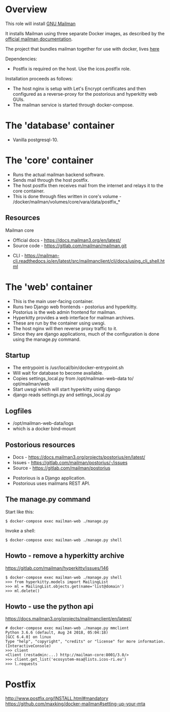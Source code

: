 # Overview
This role will install [GNU Mailman](https://www.gnu.org/software/mailman/)

It installs Mailman using three separate Docker images, as described by the
[official mailman documentation](http://docs.mailman3.org/en/latest/prodsetup.html#mailman-3-in-docker).

The project that bundles mailman together for use with docker, lives [here](https://github.com/maxking/docker-mailman/)

Dependencies:
* Postfix is required on the host. Use the icos.postfix role.

Installation proceeds as follows:

* The host nginx is setup with Let's Encrypt certificates and then configured
  as a reverse-proxy for the postorious and hyperkitty web GUIs.
* The mailman service is started through docker-compose.


# The 'database' container
* Vanilla postgresql-10.


# The 'core' container
* Runs the actual mailman backend software.
* Sends mail through the host postfix.
* The host postfix then receives mail from the internet and relays it to the
  core container.
* This is done through files written in core's volume -
  /docker/mailman/volumes/core/vara/data/postfix_*

## Resources
Mailman core
* Official docs - https://docs.mailman3.org/en/latest/
* Source code - https://gitlab.com/mailman/mailman.git
+ CLI - https://mailman-cli.readthedocs.io/en/latest/src/mailmanclient/cli/docs/using_cli_shell.html



# The 'web' container
* This is the main user-facing container.
* Runs two Django web frontends - postorius and hyperkitty.
* Postorius is the web admin frontend for mailman.
* Hyperkitty provides a web interface for mailman archives.
* These are run by the container using uwsgi.
* The host nginx will then reverse proxy traffic to it.
* Since they are django applications, much of the configuration is
  done using the manage.py command.


## Startup
+ The entrypoint is /usr/local/bin/docker-entrypoint.sh
+ Will wait for database to become available.
+ Copies settings_local.py from /opt/mailman-web-data to/ opt/mailman/web
+ Start uwsgi which will start hyperkitty using django
+ django reads settings.py and settings_local.py


## Logfiles
+ /opt/mailman-web-data/logs
+ which is a docker bind-mount


## Postorious resources
+ Docs - https://docs.mailman3.org/projects/postorius/en/latest/
+ Issues - https://gitlab.com/mailman/postorius/-/issues
+ Source - https://gitlab.com/mailman/postorius
* Postorious is a Django application.
* Postorious uses mailmans REST API.


## The manage.py command
Start like this:

    $ docker-compose exec mailman-web ./manage.py

Invoke a shell:

    $ docker-compose exec mailman-web ./manage.py shell


## Howto - remove a hyperkitty archive
https://gitlab.com/mailman/hyperkitty/issues/146

    $ docker-compose exec mailman-web ./manage.py shell
    >>> from hyperkitty.models import MailingList
    >>> ml = MailingList.objects.get(name='list@domain')
    >>> ml.delete()


## Howto - use the python api
https://docs.mailman3.org/projects/mailmanclient/en/latest/

    # docker-compose exec mailman-web ./manage.py mmclient
    Python 3.6.6 (default, Aug 24 2018, 05:04:18)
    [GCC 6.4.0] on linux
    Type "help", "copyright", "credits" or "license" for more information.
    (InteractiveConsole)
    >>> client
    <Client (restadmin:...) http://mailman-core:8001/3.0/>
    >>> client.get_list('ecosystem-msa@lists.icos-ri.eu')
    >>> l.requests


# Postfix

http://www.postfix.org/INSTALL.html#mandatory
https://github.com/maxking/docker-mailman#setting-up-your-mta
